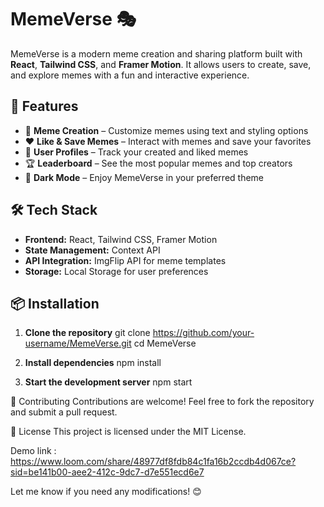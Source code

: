 # MemeVerse 🎭  

MemeVerse is a modern meme creation and sharing platform built with **React**, **Tailwind CSS**, and **Framer Motion**. It allows users to create, save, and explore memes with a fun and interactive experience.  

## 🚀 Features  
- 🎨 **Meme Creation** – Customize memes using text and styling options  
- ❤️ **Like & Save Memes** – Interact with memes and save your favorites  
- 👤 **User Profiles** – Track your created and liked memes  
- 🏆 **Leaderboard** – See the most popular memes and top creators  
- 🌙 **Dark Mode** – Enjoy MemeVerse in your preferred theme  

## 🛠 Tech Stack  
- **Frontend:** React, Tailwind CSS, Framer Motion  
- **State Management:** Context API  
- **API Integration:** ImgFlip API for meme templates  
- **Storage:** Local Storage for user preferences  

## 📦 Installation  

1. **Clone the repository**
    git clone https://github.com/your-username/MemeVerse.git
    cd MemeVerse
   
3. **Install dependencies**
   npm install
   
4. **Start the development server**
  npm start


🤝 Contributing
Contributions are welcome! Feel free to fork the repository and submit a pull request.

📜 License
This project is licensed under the MIT License.

Demo link : https://www.loom.com/share/48977df8fdb84c1fa16b2ccdb4d067ce?sid=be141b00-aee2-412c-9dc7-d7e551ecd6e7

Let me know if you need any modifications! 😊

